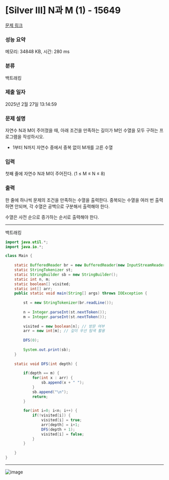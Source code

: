 # [Silver III] N과 M (1) - 15649 

[문제 링크](https://www.acmicpc.net/problem/15649) 

### 성능 요약

메모리: 34848 KB, 시간: 280 ms

### 분류

백트래킹

### 제출 일자

2025년 2월 27일 13:14:59

### 문제 설명

<p>자연수 N과 M이 주어졌을 때, 아래 조건을 만족하는 길이가 M인 수열을 모두 구하는 프로그램을 작성하시오.</p>

<ul>
	<li>1부터 N까지 자연수 중에서 중복 없이 M개를 고른 수열</li>
</ul>

### 입력 

 <p>첫째 줄에 자연수 N과 M이 주어진다. (1 ≤ M ≤ N ≤ 8)</p>

### 출력 

 <p>한 줄에 하나씩 문제의 조건을 만족하는 수열을 출력한다. 중복되는 수열을 여러 번 출력하면 안되며, 각 수열은 공백으로 구분해서 출력해야 한다.</p>

<p>수열은 사전 순으로 증가하는 순서로 출력해야 한다.</p>


---

백트래킹

```java
import java.util.*;
import java.io.*;

class Main {
    
    static BufferedReader br = new BufferedReader(new InputStreamReader(System.in));
    static StringTokenizer st;
    static StringBuilder sb = new StringBuilder();
    static int n, m;
    static boolean[] visited;
    static int[] arr;
    public static void main(String[] args) throws IOException {
        
        st = new StringTokenizer(br.readLine());
        
        n = Integer.parseInt(st.nextToken());
        m = Integer.parseInt(st.nextToken());
        
        visited = new boolean[n]; // 방문 여부
        arr = new int[m]; // 깊이 우선 탐색 활용
        
        DFS(0);
        
        System.out.print(sb);
    }
    
    static void DFS(int depth) {
        
        if(depth == m) {
            for(int x : arr) {
                sb.append(x + " ");
            }
            sb.append("\n");
            return;
        }
        
        for(int i=0; i<n; i++) {
            if(!visited[i]) {
                visited[i] = true;
                arr[depth] = i+1;
                DFS(depth + 1);
                visited[i] = false;
            }
        }
        
    }
}


```

---

![image](https://github.com/user-attachments/assets/a24c82ac-1b83-48f2-84af-e876ceffd4eb)

